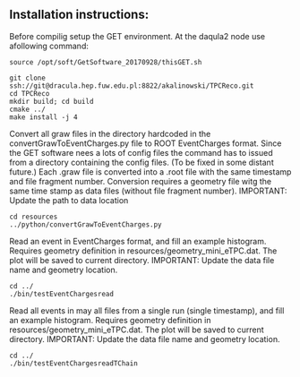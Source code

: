 ## Installation instructions:

Before compilig setup the GET environment.
At the daqula2 node use afollowing command:

```
source /opt/soft/GetSoftware_20170928/thisGET.sh
```

```
git clone ssh://git@dracula.hep.fuw.edu.pl:8822/akalinowski/TPCReco.git
cd TPCReco
mkdir build; cd build
cmake ../
make install -j 4
```

Convert all graw files in the directory hardcoded in the convertGrawToEventCharges.py file
to ROOT EventCharges format. Since the GET software nees a lots of config files the command has to
issued from a directory containing the config files. (To be fixed in some distant future.)
Each .graw file is converted into a .root file with the same timestamp and file fragment number.
Conversion requires a geometry file witg the same time stamp as data files (without file fragment number).
IMPORTANT: Update the path to data location
```
cd resources
../python/convertGrawToEventCharges.py
```

Read an event in EventCharges format, and fill an example histogram.
Requires geometry definition in resources/geometry_mini_eTPC.dat.
The plot will be saved to current directory.
IMPORTANT: Update the data file name and geometry location.
```
cd ../
./bin/testEventChargesread
```

Read all events in may all files from a single run (single timestamp), and fill an example histogram.
Requires geometry definition in resources/geometry_mini_eTPC.dat.
The plot will be saved to current directory.
IMPORTANT: Update the data file name and geometry location.
```
cd ../
./bin/testEventChargesreadTChain
```